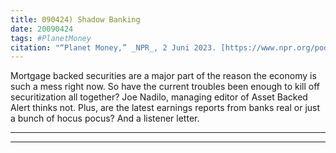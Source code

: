 ```yaml
---
title: 090424) Shadow Banking
date: 20090424
tags: #PlanetMoney
citation: "“Planet Money,” _NPR_, 2 Juni 2023. [https://www.npr.org/podcasts/510289/planet-money](https://www.npr.org/podcasts/510289/planet-money) (diakses 4 Juni 2023)."
---
```


Mortgage backed securities are a major part of the reason the economy is such a mess right now. So have the current troubles been enough to kill off securitization all together? Joe Nadilo, managing editor of Asset Backed Alert thinks not. Plus, are the latest earnings reports from banks real or just a bunch of hocus pocus? And a listener letter.

----



----
